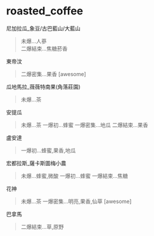 # roasted_coffee

尼加拉瓜_象豆/古巴藍山/大藍山<br>
>未爆...人蔘<br>
>二爆結束...焦糖菸香

東帝汶
>二爆密集...果香 [awesome]

瓜地馬拉_薇薇特南果(角落莊園)
>未爆...茶

安提瓜
>未爆...茶
>一爆初...蜂蜜
>一爆密集...地瓜
>二爆結束...果香

盧安達
>一爆初...蜂蜜,果香,地瓜

宏都拉斯_薩卡斯圖梅小農
>未爆...蜂蜜,微酸
>一爆初...蜂蜜
>一爆結束...焦糖

花神
>未爆...茶
>一爆密集...明亮,果香,仙草 [awesome]

巴拿馬
>二爆結束...草,原野


